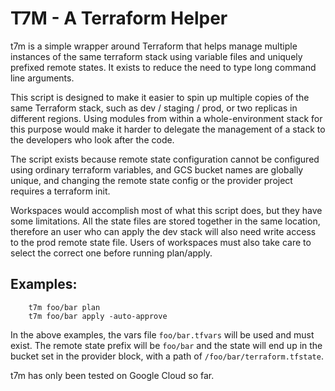 # T7M - A Terraform Helper

t7m is a simple wrapper around Terraform that helps manage multiple instances of
the same terraform stack using variable files and uniquely prefixed remote states.
It exists to reduce the need to type long command line arguments.

This script is designed to make it easier to spin up multiple copies of the same
Terraform stack, such as dev / staging / prod, or two replicas in different regions.
Using modules from within a whole-environment stack for this purpose would make it
harder to delegate the management of a stack to the developers who look after the code.

The script exists because remote state configuration cannot be configured using
ordinary terraform variables, and GCS bucket names are globally unique, and changing
the remote state config or the provider project requires a terraform init.

Workspaces would accomplish most of what this script does, but they have some limitations.
All the state files are stored together in the same location, therefore an user who can
apply the dev stack will also need write access to the prod remote state file.
Users of workspaces must also take care to select the correct one before running plan/apply.

## Examples:

```
    t7m foo/bar plan
    t7m foo/bar apply -auto-approve
```

In the above examples, the vars file `foo/bar.tfvars` will be used and must exist.
The remote state prefix will be `foo/bar` and the state will end up in the bucket set in the
provider block, with a path of `/foo/bar/terraform.tfstate`.

t7m has only been tested on Google Cloud so far.
